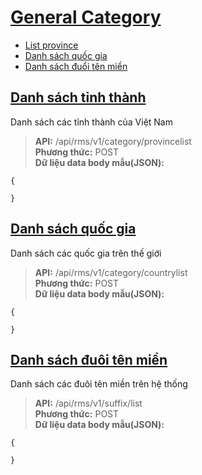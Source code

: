 # [General Category](#category)
* [List province](#danh-sách-tỉnh-thành)
* [Danh sách quốc gia](#danh-sách-quốc-gia)
* [Danh sách đuổi tên miền](#danh-sách-đuôi-tên-miền)
## [Danh sách tỉnh thành](#province)
Danh sách các tỉnh thành của Việt Nam
> **API:** /api/rms/v1/category/provincelist  
> **Phương thức:** POST  
> **Dữ liệu data body mẫu(JSON):**   
```
{
   
}
```

## [Danh sách quốc gia](#country)
Danh sách các quốc gia trên thế giới
> **API:** /api/rms/v1/category/countrylist  
> **Phương thức:** POST  
> **Dữ liệu data body mẫu(JSON):**   
```
{
   
}
```
## [Danh sách đuôi tên miền](#suffix)
Danh sách các đuôi tên miền trên hệ thống
> **API:** /api/rms/v1/suffix/list  
> **Phương thức:** POST  
> **Dữ liệu data body mẫu(JSON):**   
```
{
   
}
```
